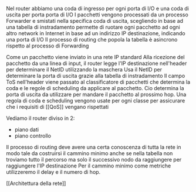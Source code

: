 Nel router abbiamo una coda di ingresso per ogni porta di I/O e una coda di uscita per porta porta di I/O
I pacchetti vengono processati da un processo Forwarder e smistati nella specifica coda di uscita, scegliendo in base ad una tabella di instradamento permette di ruotare ogni pacchetto ad ogni altro network in Internet in base ad un indirizzo IP destinazione, indicando una porta di I/O
Il processo di routing che popola la tabella è asincrono rispetto al processo di Forwarding

Come un pacchetto viene inviato in una rete IP standard
Alla ricezione del pacchetto da una linea di input, il router legge l'IP destinazione nell'header per determinare il NetID utilizzando la maschera
Usa il NetID per determinare la porta di uscita grazie alla tabella di instradamento
Il campo ToS nell'header viene passato al classificatore di pacchetti che determina la coda e le regole di scheduling da applicare al pacchetto. Cio determina la porta di uscita da utilizzare per mandare il pacchetto al prossimo hop.
Una regola di coda e scheduling vengono usate per ogni classe per assicurare che i requisiti di [[QoS]] vengano rispettati

Vediamo il router diviso in 2:
- piano dati
- piano controllo

Il processo di routing deve avere una certa conoscenza di tutta la rete in modo tale da costruirsi il cammino minimo anche se nella tabella non troviamo tutto il percorso ma solo il successivo nodo da raggiungere per raggiungere l'IP destinazione
Per il cammino minimo come metriche utilizzeremo il delay e il numero di hop.

[[Architettura della rete]]